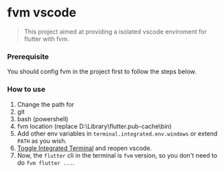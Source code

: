 # fvm vscode
> This project aimed at providing a isolated vscode enviroment for flutter with fvm.

### Prerequisite
You should config fvm in the project first to follow the steps below.

### How to use
1. Change the path for
  1. git
  2. bash (powershell)
  3. fvm location (replace D:\Library\flutter\.pub-cache\bin)
2. Add other env variables in `terminal.integrated.env.windows` or extend `PATH` as you wish.
3. [Toggle Integrated Terminal](https://code.visualstudio.com/docs/editor/integrated-terminal) and reopen vscode.
4. Now, the `flutter` cli in the terminal is `fvm` version, so you don't need to do `fvm flutter ...`.


